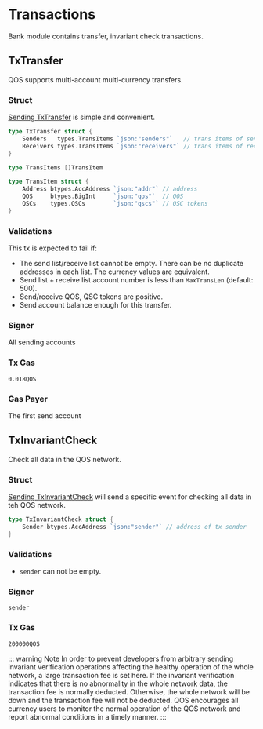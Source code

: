 # Transactions

Bank module contains transfer, invariant check transactions.

## TxTransfer

QOS supports multi-account multi-currency transfers.

### Struct
[Sending TxTransfer](../../command/qoscli.md#transfer) is simple and convenient.
```go
type TxTransfer struct {
	Senders   types.TransItems `json:"senders"`   // trans items of sender
	Receivers types.TransItems `json:"receivers"` // trans items of receiver
}

type TransItems []TransItem

type TransItem struct {
	Address btypes.AccAddress `json:"addr"` // address
	QOS     btypes.BigInt     `json:"qos"`  // QOS
	QSCs    types.QSCs        `json:"qscs"` // QSC tokens
}
```

### Validations

This tx is expected to fail if:
- The send list/receive list cannot be empty. There can be no duplicate addresses in each list. The currency values ​​are equivalent.
- Send list + receive list account number is less than `MaxTransLen` (default: 500).
- Send/receive QOS, QSC tokens are positive.
- Send account balance enough for this transfer.

### Signer

All sending accounts

### Tx Gas

`0.018QOS`

### Gas Payer

The first send account

## TxInvariantCheck

Check all data in the QOS network.

### Struct
[Sending TxInvariantCheck](../../command/qoscli.md#invariant-check) will send a specific event for checking all data in teh QOS network.
```go
type TxInvariantCheck struct {
	Sender btypes.AccAddress `json:"sender"` // address of tx sender
}
```

### Validations

- `sender` can not be empty.

### Signer

`sender`

### Tx Gas

`200000QOS`

::: warning Note 
In order to prevent developers from arbitrary sending invariant verification operations affecting the healthy operation of the whole network, a large transaction fee is set here. If the invariant verification indicates that there is no abnormality in the whole network data, the transaction fee is normally deducted. Otherwise, the whole network will be down and the transaction fee will not be deducted. QOS encourages all currency users to monitor the normal operation of the QOS network and report abnormal conditions in a timely manner.
:::
